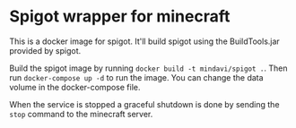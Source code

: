 # Spigot wrapper for minecraft

This is a docker image for spigot. It'll build spigot using the BuildTools.jar provided by spigot.

Build the spigot image by running `docker build -t mindavi/spigot .`. Then run `docker-compose up -d` to run the image. You can change the data volume in the docker-compose file.

When the service is stopped a graceful shutdown is done by sending the `stop` command to the minecraft server.

